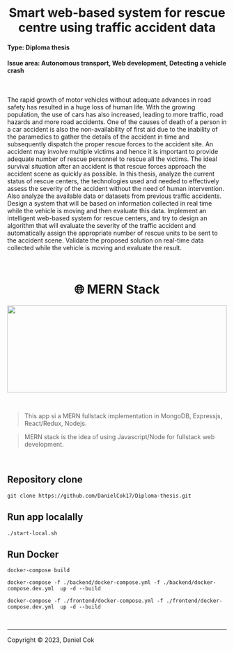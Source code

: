 <h1 align="center">
Smart web-based system for rescue centre using traffic accident data
 
</h1>

#### Type: Diploma thesis 
#### Issue area: Autonomous transport, Web development, Detecting a vehicle crash

<br>

The rapid growth of motor vehicles without adequate advances in road safety has resulted in a huge loss of human life. With the growing population, the use of cars has also increased, leading to more traffic, road hazards and more road accidents. One of the causes of death of a person in a car accident is also the non-availability of first aid due to the inability of the paramedics to gather the details of the accident in time and subsequently dispatch the proper rescue forces to the accident site. An accident may involve multiple victims and hence it is important to provide adequate number of rescue personnel to rescue all the victims. The ideal survival situation after an accident is that rescue forces approach the accident scene as quickly as possible. In this thesis, analyze the current status of rescue centers, the technologies used and needed to effectively assess the severity of the accident without the need of human intervention. Also analyze the available data or datasets from previous traffic accidents. Design a system that will be based on information collected in real time while the vehicle is moving and then evaluate this data. Implement an intelligent web-based system for rescue centers, and try to design an algorithm that will evaluate the severity of the traffic accident and automatically assign the appropriate number of rescue units to be sent to the accident scene. Validate the proposed solution on real-time data collected while the vehicle is moving and evaluate the result.

<br>

<h1 align="center">
🌐 MERN Stack
</h1>

<p align="center">
  <img src="https://miro.medium.com/v2/format:webp/0*hU4zJiyVwWcM0L-w.png" width="100%" height="200" />
</p>

<br>

> This app si a MERN fullstack implementation in MongoDB, Expressjs, React/Redux, Nodejs. 

> MERN stack is the idea of using Javascript/Node for fullstack web development.

<br>

## Repository clone

```shell
git clone https://github.com/DanielCok17/Diploma-thesis.git
```

## Run app localally

```shell
./start-local.sh
```

## Run Docker 

```shell
docker-compose build

docker-compose -f ./backend/docker-compose.yml -f ./backend/docker-compose.dev.yml  up -d --build

docker-compose -f ./frontend/docker-compose.yml -f ./frontend/docker-compose.dev.yml  up -d --build
```

<br>

---
Copyright © 2023, Daniel Cok
